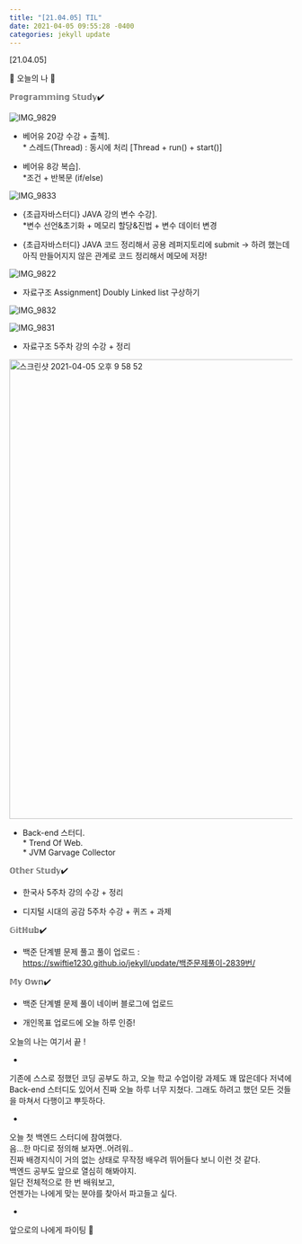 ```yaml
---
title: "[21.04.05] TIL"
date: 2021-04-05 09:55:28 -0400
categories: jekyll update
---
```


[21.04.05]

🙌 오늘의 나 🙌

ℙ𝕣𝕠𝕘𝕣𝕒𝕞𝕞𝕚𝕟𝕘 𝕊𝕥𝕦𝕕𝕪✔️

![IMG_9829](https://user-images.githubusercontent.com/63195670/113575894-8efaf800-9659-11eb-8d64-2515cd97b121.jpg)

- 베어유 20강 수강 + 출첵].   
      * 스레드(Thread) : 동시에 처리 [Thread + run() + start()] 

- 베어유 8강 복습].    
      *조건 + 반복문 (if/else)
      
![IMG_9833](https://user-images.githubusercontent.com/63195670/113575904-93271580-9659-11eb-96b2-5830b0ab752c.jpg)

- {초급자바스터디} JAVA 강의 변수 수강].   
       *변수 선언&초기화 + 메모리 할당&진법 + 변수 데이터 변경

- {초급자바스터디} JAVA 코드 정리해서 공용 레퍼지토리에 submit -> 하려 했는데 아직 만들어지지 않은 관계로 코드 정리해서 메모에 저장!

![IMG_9822](https://user-images.githubusercontent.com/63195670/113575884-8c000780-9659-11eb-9ca9-fb40d6a5b519.jpg)

- 자료구조 Assignment] Doubly Linked list 구상하기

![IMG_9832](https://user-images.githubusercontent.com/63195670/113575902-928e7f00-9659-11eb-8ed7-70d508f64afa.jpg)

![IMG_9831](https://user-images.githubusercontent.com/63195670/113575900-91f5e880-9659-11eb-9ef1-2b11195ed9ae.jpg)

- 자료구조 5주차 강의 수강 + 정리

<img width="818" alt="스크린샷 2021-04-05 오후 9 58 52" src="https://user-images.githubusercontent.com/63195670/113576607-d0d86e00-965a-11eb-95e5-d1aaaa00e16a.png">

- Back-end 스터디.         
       * Trend Of Web.    
       * JVM Garvage Collector 

𝕆𝕥𝕙𝕖𝕣 𝕊𝕥𝕦𝕕𝕪✔️
- 한국사 5주차 강의 수강 + 정리

- 디지털 시대의 공감 5주차 수강 + 퀴즈 + 과제

𝔾𝕚𝕥ℍ𝕦𝕓✔️
- 백준 단계별 문제 풀고 풀이 업로드 : https://swiftie1230.github.io/jekyll/update/백준문제풀이-2839번/

𝕄𝕪 𝕆𝕨𝕟✔️
- 백준 단계별 문제 풀이 네이버 블로그에 업로드

- 개인목표 업로드에 오늘 하루 인증!



오늘의 나는 여기서 끝 !

-

기존에 스스로 정했던 코딩 공부도 하고, 오늘 학교 수업이랑 과제도 꽤 많은데다 저녁에 Back-end 스터디도 있어서 진짜 오늘 하루 너무 지쳤다.
그래도 하려고 했던 모든 것들을 마쳐서 다행이고 뿌듯하다.

-

오늘 첫 백엔드 스터디에 참여했다.    
음…한 마디로 정의해 보자면..어려워..    
진짜 배경지식이 거의 없는 상태로 무작정 배우려 뛰어들다 보니 이런 것 같다.     
백엔드 공부도 앞으로 열심히 해봐야지.     
일단 전체적으로 한 번 배워보고,    
언젠가는 나에게 맞는 분야를 찾아서 파고들고 싶다.    

-
앞으로의 나에게 파이팅 🌸
